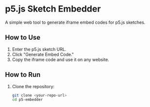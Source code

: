 # p5.js Sketch Embedder

A simple web tool to generate iframe embed codes for p5.js sketches.

## How to Use
1. Enter the p5.js sketch URL.
2. Click "Generate Embed Code."
3. Copy the iframe code and use it on any website.

## How to Run
1. Clone the repository:
   ```sh
   git clone <your-repo-url>
   cd p5-embedder

